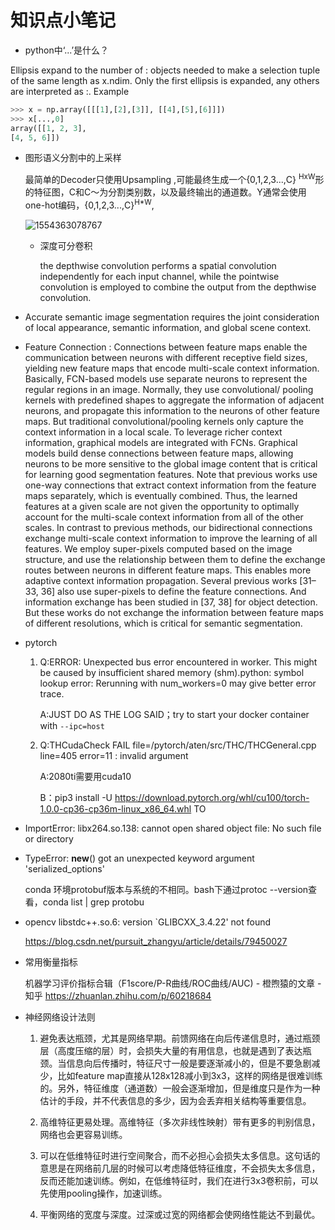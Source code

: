 # 知识点小笔记

- python中‘...’是什么？

Ellipsis expand to the number of : objects needed to make a selection tuple of the same length as x.ndim. 
Only the first ellipsis is expanded, any others are interpreted as :. 
Example

```python
>>> x = np.array([[[1],[2],[3]], [[4],[5],[6]]])
>>> x[...,0]
array([[1, 2, 3],
[4, 5, 6]])
```

- 图形语义分割中的上采样

  最简单的Decoder只使用Upsampling ,可能最终生成一个{0,1,2,3...,C} <sup>HxW</sup>形的特征图，C和C～为分割类别数，以及最终输出的通道数。Y通常会使用one-hot编码，{0,1,2,3...,C}<sup>H*W</sup>,

  ![1554363078767](/home/leixiangyu/.config/Typora/typora-user-images/1554363078767.png)

  - 深度可分卷积

    the depthwise convolution performs a spatial convolution independently for each input channel, while the pointwise convolution is employed to combine the output from the depthwise convolution.

- Accurate semantic image segmentation requires the joint consideration of local appearance, semantic information, and global scene context.

- Feature Connection : Connections between feature maps enable the communication between neurons with different receptive field sizes, yielding new feature  maps that encode multi-scale context information. Basically, FCN-based models use separate neurons to represent the regular regions in an image. Normally, they use convolutional/ pooling kernels with predefined shapes to aggregate the information of adjacent neurons, and propagate this information to   the neurons of other feature maps. But traditional convolutional/pooling kernels   only capture the context information in a local scale. To leverage richer context   information, graphical models are integrated with FCNs. Graphical   models build dense connections between feature maps, allowing neurons to be   more sensitive to the global image content that is critical for learning good   segmentation features. Note that previous works use one-way connections that   extract context information from the feature maps separately, which is eventually combined. Thus, the learned features at a given scale are not given the   opportunity to optimally account for the multi-scale context information from   all of the other scales.   In contrast to previous methods, our bidirectional connections exchange   multi-scale context information to improve the learning of all features. We employ super-pixels computed based on the image structure, and use the relationship between them to define the exchange routes between neurons in different feature maps. This enables more adaptive context information propagation. Several  previous works [31–33, 36] also use super-pixels to define the feature connections.   And information exchange has been studied in [37, 38] for object detection. But these works do not exchange the information between feature maps of different resolutions, which is critical for semantic segmentation.

- pytorch

  1. Q:ERROR: Unexpected bus error encountered in worker. This might be caused by insufficient shared memory (shm).python: symbol lookup error: Rerunning with num_workers=0 may give better error trace.

     A:JUST DO AS THE LOG SAID；try to start your docker container with `--ipc=host`

  2. Q:THCudaCheck FAIL file=/pytorch/aten/src/THC/THCGeneral.cpp line=405 error=11 : invalid argument

     A:2080ti需要用cuda10

     B：pip3 install -U https://download.pytorch.org/whl/cu100/torch-1.0.0-cp36-cp36m-linux_x86_64.whl TO 

- ImportError: libx264.so.138: cannot open shared object file: No such file or directory

- TypeError: **new**() got an unexpected keyword argument 'serialized_options'

  conda 环境protobuf版本与系统的不相同。bash下通过protoc --version查看，conda list | grep protobu

- opencv libstdc++.so.6: version `GLIBCXX_3.4.22' not found

  https://blog.csdn.net/pursuit_zhangyu/article/details/79450027

- 常用衡量指标

  机器学习评价指标合辑（F1score/P-R曲线/ROC曲线/AUC) - 橙煦猿的文章 - 知乎 https://zhuanlan.zhihu.com/p/60218684 

- 神经网络设计法则

  1. 避免表达瓶颈，尤其是网络早期。前馈网络在向后传递信息时，通过瓶颈层（高度压缩的层）时，会损失大量的有用信息，也就是遇到了表达瓶颈。当信息向后传播时，特征尺寸一般是要逐渐减小的，但是不要急剧减少，比如feature map直接从128x128减小到3x3，这样的网络是很难训练的。另外，特征维度（通道数）一般会逐渐增加，但是维度只是作为一种估计的手段，并不代表信息的多少，因为会丢弃相关结构等重要信息。

  2. 高维特征更易处理。高维特征（多次非线性映射）带有更多的判别信息，网络也会更容易训练。

  3. 可以在低维特征时进行空间聚合，而不必担心会损失太多信息。这句话的意思是在网络前几层的时候可以考虑降低特征维度，不会损失太多信息，反而还能加速训练。例如，在低维特征时，我们在进行3x3卷积前，可以先使用pooling操作，加速训练。

  4. 平衡网络的宽度与深度。过深或过宽的网络都会使网络性能达不到最优。
